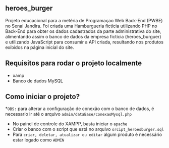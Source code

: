 
## heroes_burger

Projeto educacional para a metéria de Programaçao Web Back-End (PWBE) no Senai Jandira. 
Foi criada uma Hamburgueria fictícia utilizando PHP no Back-End para obter os dados 
cadastrados da parte administrativa do site, alimentando assim o banco de dados da empresa 
fictícia (heroes_burguer) e utilizando JavaScript para consumir a API criada, resultando nos produtos
exibidos na página inicial do site.


## Requisitos para rodar o projeto localmente

* xamp
* Banco de dados MySQL

## Como iniciar o projeto? 

*`OBS:` para alterar a configuração de conexão com o banco de dados, é necessario ir até o arquivo `admin/dataBase/conexaoMysql.php`

* No painel de controle do XAMPP, basta iniciar o `apache`
* Criar o banco com o script que está no arquivo `srcipt_heroesburger.sql`
* Para `criar, deletar, atualizar ou editar` algum produto é necessário estar logado como `ADMIN` 

